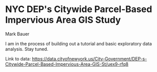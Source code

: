 # NYC DEP's Citywide Parcel-Based Impervious Area GIS Study
Mark Bauer

I am in the process of building out a tutorial and basic exploratory data analysis. Stay tuned.

Link to data: https://data.cityofnewyork.us/City-Government/DEP-s-Citywide-Parcel-Based-Impervious-Area-GIS-St/uex9-rfq8